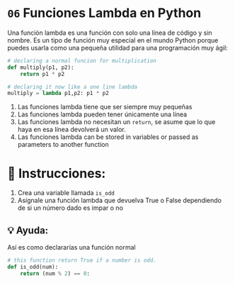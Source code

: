 # `06` Funciones Lambda en Python

Una función lambda es una función con solo una línea de código y sin nombre.
Es un tipo de función muy especial en el mundo Python porque puedes usarla como una pequeña utilidad para una programación muy ágil:

```python
# declaring a normal funcion for multiplication
def multiply(p1, p2):
    return p1 * p2

# declaring it now like a one line lambda
multiply = lambda p1,p2: p1 * p2
```

1. Las funciones lambda tiene que ser siempre muy pequeñas
2. Las funciones lambda pueden tener únicamente una línea
3. Las funciones lambda no necesitan un `return`, se asume que lo que haya en esa línea devolverá un valor.
4. Las funciones lambda can be stored in variables or passed as parameters to another function

# 📝 Instrucciones:

1. Crea una variable llamada `is_odd`
2. Asígnale una función lambda que devuelva True o False dependiendo de si un número dado es impar o no

## 💡 Ayuda:

Así es como declararías una función normal

```python
# this function return True if a number is odd.
def is_odd(num):
    return (num % 2) == 0:
```
